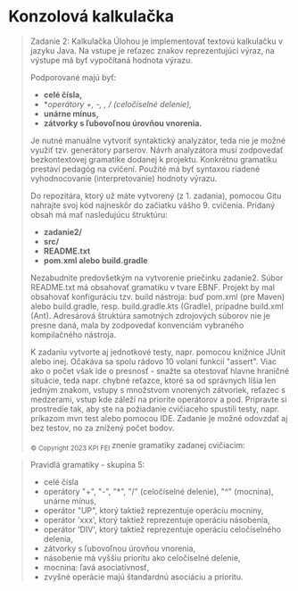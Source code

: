 # Konzolová kalkulačka
>Zadanie 2: Kalkulačka
Úlohou je implementovať textovú kalkulačku v jazyku Java. Na vstupe je reťazec znakov reprezentujúci výraz, na výstupe má byť vypočítaná hodnota výrazu.
>
>Podporované majú byť:
>
>- **celé čísla,**
>- **operátory +, -, *, / (celočíselné delenie),**
>- **unárne mínus,**
>- **zátvorky s ľubovoľnou úrovňou vnorenia.**
>
>Je nutné manuálne vytvoriť syntaktický analyzátor, teda nie je možné využiť tzv. generátory parserov. Návrh analyzátora musí zodpovedať bezkontextovej gramatike dodanej k projektu. Konkrétnu gramatiku prestaví pedagóg na cvičení. Použité má byť syntaxou riadené vyhodnocovanie (interpretovanie) hodnoty výrazu.
>
>Do repozitára, ktorý už máte vytvorený (z 1. zadania), pomocou Gitu nahrajte svoj kód najneskôr do začiatku vášho 9. cvičenia. Pridaný obsah má mať nasledujúcu štruktúru:
>
>- **zadanie2/**
>- **src/**
>- **README.txt**
>- **pom.xml alebo build.gradle**
>
>Nezabudnite predovšetkým na vytvorenie priečinku zadanie2. Súbor README.txt má obsahovať gramatiku v tvare EBNF. Projekt by mal obsahovať konfiguráciu tzv. build nástroja: buď pom.xml (pre Maven) alebo build.gradle, resp. build.gradle.kts (Gradle), prípadne build.xml (Ant). Adresárová štruktúra samotných zdrojových súborov nie je presne daná, mala by zodpovedať konvenciám vybraného kompilačného nástroja.
>
>K zadaniu vytvorte aj jednotkové testy, napr. pomocou knižnice JUnit alebo inej. Očakáva sa spolu rádovo 10 volaní funkcií "assert". Viac ako o počet však ide o presnosť - snažte sa otestovať hlavne hraničné situácie, teda napr. chybné reťazce, ktoré sa od správnych líšia len jedným znakom, vstupy s množstvom vnorených zátvoriek, reťazec s medzerami, vstup kde záleží na priorite operátorov a pod. Pripravte si prostredie tak, aby ste na požiadanie cvičiaceho spustili testy, napr. príkazom mvn test alebo pomocou IDE. Zadanie je možné odovzdať aj bez testov, no za znížený počet bodov.
>
>	<sub>  © Copyright 2023 KPI FEI  </sub>	
znenie gramatiky zadanej cvičiacim:

>Pravidlá gramatiky - skupina 5:
>- celé čísla
>- operátory "+", "-", "*", "/" (celočíselné delenie), "^" (mocnina), unárne mínus,
>- operátor "UP", ktorý taktiež reprezentuje operáciu mocniny,
>- operátor 'xxx', ktorý taktiež reprezentuje operáciu násobenia,
>- operátor 'DIV', ktorý taktiež reprezentuje operáciu celočíselného delenia,
>- zátvorky s ľubovoľnou úrovňou vnorenia,
>- násobenie má vyššiu prioritu ako celočíselné delenie,
>- mocnina: ľavá asociatívnosť,
>- zvyšné operácie majú štandardnú asociáciu a prioritu.
